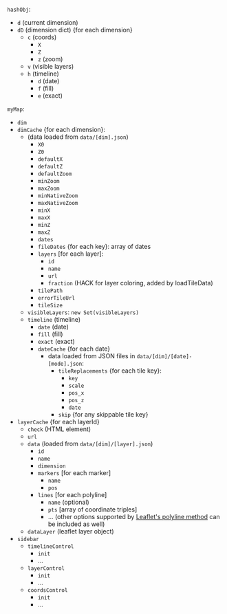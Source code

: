 `hashObj`:
  - `d` (current dimension)
  - `dD` (dimension dict) {for each dimension}
    - `c` (coords)
      - `X`
      - `Z`
      - `z` (zoom)
    - `v` (visible layers)
    - `h` (timeline)
      - `d` (date)
      - `f` (fill)
      - `e` (exact)

`myMap`:
  - `dim`
  - `dimCache` {for each dimension}:
    - (data loaded from `data/[dim].json`)
      - `X0`
      - `Z0`
      - `defaultX`
      - `defaultZ`
      - `defaultZoom`
      - `minZoom`
      - `maxZoom`
      - `minNativeZoom`
      - `maxNativeZoom`
      - `minX`
      - `maxX`
      - `minZ`
      - `maxZ`
      - `dates`
      - `fileDates` {for each key}: array of dates
      - `layers` [for each layer]:
        - `id`
        - `name`
        - `url`
        - `fraction` (HACK for layer coloring, added by loadTileData)
      - `tilePath`
      - `errorTileUrl`
      - `tileSize`
    - `visibleLayers`: `new Set(visibleLayers)`
    - `timeline` (timeline)
      - `date` (date)
      - `fill` (fill)
      - `exact` (exact)
      - `dateCache` {for each date}
        - data loaded from JSON files in `data/[dim]/[date]-[mode].json`:
          - `tileReplacements` {for each tile key}:
            - `key`
            - `scale`
            - `pos_x`
            - `pos_z`
            - `date`
          - `skip` {for any skippable tile key}
  - `layerCache` {for each layerId}
    - `check` (HTML element)
    - `url`
    - `data` (loaded from `data/[dim]/[layer].json`)
      - `id`
      - `name`
      - `dimension`
      - `markers` [for each marker]
        - `name`
        - `pos`
      - `lines` [for each polyline]
        - `name` (optional)
        - `pts` [array of coordinate triples]
        - ... (other options supported by [Leaflet's polyline method]( https://leafletjs.com/reference.html#polyline) can be included as well)
    - `dataLayer` (leaflet layer object)
  - `sidebar`
    - `timelineControl`
      - `init`
      - ...
    - `layerControl`
      - `init`
      - ...
    - `coordsControl`
      - `init`
      - ...
